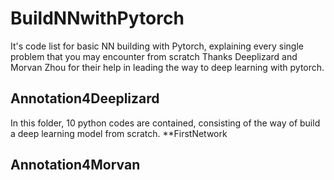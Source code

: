 # BuildNNwithPytorch
It's code list for basic NN building with Pytorch, explaining every single problem that you may encounter from scratch
Thanks Deeplizard and Morvan Zhou for their help in leading the way to deep learning with pytorch.

## Annotation4Deeplizard
In this folder, 10 python codes are contained, consisting of the way of build a deep learning model from scratch.
**FirstNetwork

## Annotation4Morvan
